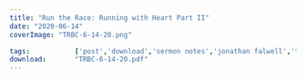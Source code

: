 ```yaml
---
title: "Run the Race: Running with Heart Part II"
date: "2020-06-14"
coverImage: "TRBC-6-14-20.png"

tags:           ['post','download','sermon notes','jonathan falwell','trbc']
download:       "TRBC-6-14-20.pdf"
---
```


